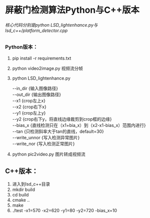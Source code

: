 
# **屏蔽门检测算法Python与C++版本**
###### 核心代码分别是python LSD_lightenhance.py与lsd_c++/platform_detector.cpp
### Python版本：    

1. pip install -r requirements.txt    
2. python video2image.py 视频流分帧    
3. python LSD_lightenhance.py         

    --in_dir {输入图像路径}         
    --out_dir {输出图像路径}         
    --x1 {crop左上x}        
    --x2 {crop右下x}        
    --y1 {crop左上y}        
    --y2 {crop右下y，将直线边缘裁剪到crop框的边缘}        
    --bias_x {直线检测只在（x1+bia_x）到（x2-x1-bias_x）范围内进行}         
    --tan {只检测斜率大于tan的直线，default=30}        
    --write_unnor {写入检测异常图片}        
    --write_nor {写入检测正常图片}  

4. python pic2video.py 图片转成视频流



## C++版本：    

1. 进入到lsd_c++目录    
2. mkdir build
3. cd build    
3. cmake ..    
4. make    
5. ./test -x1=570 -x2=620 -y1=80 -y2=720 -bias_x=10



